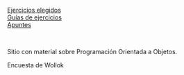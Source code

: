 [Ejercicios elegidos](./repo-index.md)  
[Guías de ejercicios](./guias-ejercicios.md)  
[Apuntes](./apuntes.md)

<br>

Sitio con material sobre Programación Orientada a Objetos.

Encuesta de Wollok <a href="https://goo.gl/forms/25Acbr9drLszcyDA3" text="link" />
